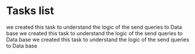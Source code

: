 <h1>Tasks  list </h1>
we created  this task to understand the logic  of the send queries to Data base
we created  this task to understand the logic  of the send queries to Data base
we created  this task to understand the logic  of the send queries to Data base
